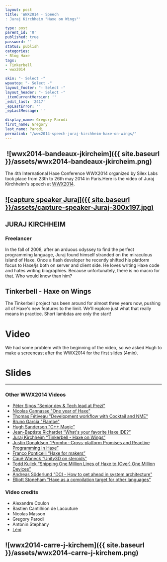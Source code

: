 ```yaml
---
layout: post
title: 'WWX2014 - Speech
: Juraj Kirchheim "Haxe on Wings"'

type: post
parent_id: '0'
published: true
password: ''
status: publish
categories:
- Blog Haxe
tags:
- Tinkerbell
- wwx2014

skin: "- Select -"
wpautop: "- Select -"
layout_footer: "- Select -"
layout_header: "- Select -"
_itemCurrentVersion: ''
_edit_last: '2417'
_epLastError: ''
_epLastMessage: ''

display_name: Gregory Parodi
first_name: Gregory
last_name: Parodi
permalink: "/wwx2014-speech-juraj-kirchheim-haxe-on-wings/"
---
```


 ![wwx2014-bandeaux-jkircheim]({{ site.baseurl }}/assets/wwx2014-bandeaux-jkircheim.png)
----------------------------------------------------------------------------------------

The 4th International Haxe Conference WWX2014 organized by Silex Labs took place from 23th to 26th may 2014 in Paris.Here is the video of Juraj Kirchheim's speech at [WWX2014](http://wwx.silexlabs.org/2014/ "WWX2014 Website").

[![capture speaker Juraj]({{ site.baseurl }}/assets/capture-speaker-Juraj-300x197.jpg)](https://www.silexlabs.org/wp-content/uploads/2014/07/capture-speaker-Juraj.jpg)
-----------------------------------------------------------------------------------------------------------------------------------------------------------------------

JURAJ KIRCHHEIM
---------------

### Freelancer

In the fall of 2008, after an arduous odyssey to find the perfect programming language, Juraj found himself stranded on the miraculous island of Haxe. Once a flash developer he recently shifted his platform focus to Haxe/js both on server and client side. He loves writing Haxe code and hates writing biographies. Because unfortunately, there is no macro for that. Who would know than him?

Tinkerbell - Haxe on Wings
--------------------------

The Tinkerbell project has been around for almost three years now, pushing all of Haxe's new features to the limit. We'll explore just what that really means in practice. Short lambdas are only the start!

Video
=====

We had some problem with the beginning of the video, so we asked Hugh to make a screencast after the WWX2014 for the first slides (4min).

Slides
======




----------------------------------------------------------------------------------------------------------------------------------------------------------------------------------------------------------------------------------------------------------------------------------------------------------------------------------------------------------

### Other WWX2014 Videos

*   [Péter Sipos "Senior dev & Tech lead at Prezi"](https://www.silexlabs.org/?p=202977)
*   [Nicolas Cannasse "One year of Haxe"](https://www.silexlabs.org/?p=202725)
*   [Thomas Fétiveau "Development workflow with Cocktail and NME"](https://www.silexlabs.org/?p=202751)
*   [Bruno Garcia "Flambe"](https://www.silexlabs.org/?p=202765)
*   [Hugh Sanderson "C++ Magic"](https://www.silexlabs.org/?p=202807)
*   [Jean-Baptiste Richardet “What's your favorite Haxe IDE?”](https://www.silexlabs.org/?p=202957)
*   [Juraj Kirchheim “Tinkerbell - Haxe on Wings”](https://www.silexlabs.org/?p=202939)
*   [Justin Donaldson “Promhx
: Cross-platform Promises and Reactive Programming in Haxe”](https://www.silexlabs.org/?p=202971)
*   [Franco Ponticelli “Haxe for makers”](https://www.silexlabs.org/?p=202990)
*   [Cauê Waneck “Unity3D on steroids”](https://www.silexlabs.org/?p=203012)
*   [Todd Kulick “Shipping One Million Lines of Haxe to (Over) One Million Devices”](https://www.silexlabs.org/?p=203004)
*   [Andreas Söderlund "DCI - How to get ahead in system architecture"](https://www.silexlabs.org/?p=203019)
*   [Elliott Stoneham "Haxe as a compilation target for other languages"](https://www.silexlabs.org/?p=202984)

### Video credits

*   Alexandre Coulon
*   Bastien Cantilhion de Lacouture
*   Nicolas Masson
*   Gregory Parodi
*   Antonin Stephany
*   [Léni](http://www.leni.fr/ "Société Léni")

![wwx2014-carre-j-kirchem]({{ site.baseurl }}/assets/wwx2014-carre-j-kirchem.png)
---------------------------------------------------------------------------------
